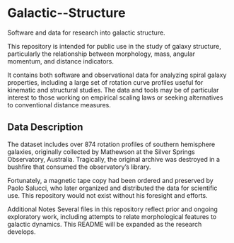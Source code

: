 # Galactic--Structure
Software and data for research into galactic structure.

This repository is intended for public use in the study of galaxy structure, particularly the relationship between morphology, mass, angular momentum, and distance indicators.

It contains both software and observational data for analyzing spiral galaxy properties, including a large set of rotation curve profiles useful for kinematic and structural studies. The data and tools may be of particular interest to those working on empirical scaling laws or seeking alternatives to conventional distance measures.

## Data Description
The dataset includes over 874 rotation profiles of southern hemisphere galaxies, originally collected by Mathewson at the Silver Springs Observatory, Australia. Tragically, the original archive was destroyed in a bushfire that consumed the observatory’s library.

Fortunately, a magnetic tape copy had been ordered and preserved by Paolo Salucci, who later organized and distributed the data for scientific use. This repository would not exist without his foresight and efforts.

Additional Notes
Several files in this repository reflect prior and ongoing exploratory work, including attempts to relate morphological features to galactic dynamics. This README will be expanded as the research develops.
